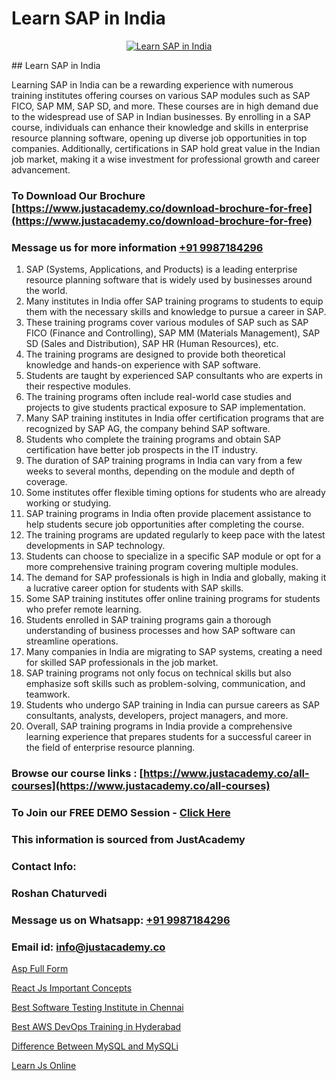 # Learn SAP in India

<p align="center">
  <a href="https://justacademy.co/course-detail/sap-abap-on-hana-training">
    <img src="https://justacademy.co/storage2/course_image/1708336814_course_image.png" alt="Learn SAP in India">
  </a>
</p>
## Learn SAP in India

Learning SAP in India can be a rewarding experience with numerous training institutes offering courses on various SAP modules such as SAP FICO, SAP MM, SAP SD, and more. These courses are in high demand due to the widespread use of SAP in Indian businesses. By enrolling in a SAP course, individuals can enhance their knowledge and skills in enterprise resource planning software, opening up diverse job opportunities in top companies. Additionally, certifications in SAP hold great value in the Indian job market, making it a wise investment for professional growth and career advancement.
### To Download Our Brochure [https://www.justacademy.co/download-brochure-for-free](https://www.justacademy.co/download-brochure-for-free)
### Message us for more information [+91 9987184296](https://api.whatsapp.com/send?phone=919987184296)
1) SAP (Systems, Applications, and Products) is a leading enterprise resource planning software that is widely used by businesses around the world.
2) Many institutes in India offer SAP training programs to students to equip them with the necessary skills and knowledge to pursue a career in SAP.
3) These training programs cover various modules of SAP such as SAP FICO (Finance and Controlling), SAP MM (Materials Management), SAP SD (Sales and Distribution), SAP HR (Human Resources), etc.
4) The training programs are designed to provide both theoretical knowledge and hands-on experience with SAP software.
5) Students are taught by experienced SAP consultants who are experts in their respective modules.
6) The training programs often include real-world case studies and projects to give students practical exposure to SAP implementation.
7) Many SAP training institutes in India offer certification programs that are recognized by SAP AG, the company behind SAP software.
8) Students who complete the training programs and obtain SAP certification have better job prospects in the IT industry.
9) The duration of SAP training programs in India can vary from a few weeks to several months, depending on the module and depth of coverage.
10) Some institutes offer flexible timing options for students who are already working or studying.
11) SAP training programs in India often provide placement assistance to help students secure job opportunities after completing the course.
12) The training programs are updated regularly to keep pace with the latest developments in SAP technology.
13) Students can choose to specialize in a specific SAP module or opt for a more comprehensive training program covering multiple modules.
14) The demand for SAP professionals is high in India and globally, making it a lucrative career option for students with SAP skills.
15) Some SAP training institutes offer online training programs for students who prefer remote learning.
16) Students enrolled in SAP training programs gain a thorough understanding of business processes and how SAP software can streamline operations.
17) Many companies in India are migrating to SAP systems, creating a need for skilled SAP professionals in the job market.
18) SAP training programs not only focus on technical skills but also emphasize soft skills such as problem-solving, communication, and teamwork.
19) Students who undergo SAP training in India can pursue careers as SAP consultants, analysts, developers, project managers, and more.
20) Overall, SAP training programs in India provide a comprehensive learning experience that prepares students for a successful career in the field of enterprise resource planning.

### Browse our course links : [https://www.justacademy.co/all-courses](https://www.justacademy.co/all-courses) 
### To Join our FREE DEMO Session - [Click Here](https://www.justacademy.co/register-for-course-demo)


### This information is sourced from JustAcademy
### Contact Info:
### Roshan Chaturvedi
### Message us on Whatsapp: [+91 9987184296](https://api.whatsapp.com/send?phone=919987184296)
### Email id: [info@justacademy.co](mailto:info@justacademy.co)
                
[Asp Full Form](https://www.linkedin.com/pulse/asp-full-form-justacademy-cupertino-48pic?trackingId=G1rltzEM9x5r2Ex8PIu%2Ffw%3D%3D&lipi=urn%3Ali%3Apage%3Ad_flagship3_company_admin%3BgBhGnALRQwW8mE6l8mJTTg%3D%3D)

[React Js Important Concepts](https://www.linkedin.com/pulse/react-js-important-concepts-justacademy-chicago-koxof?trackingId=%2F1%2FgL%2BHaw%2BFLTGOxmRhGnA%3D%3D&lipi=urn%3Ali%3Apage%3Ad_flagship3_company_admin%3BXfdKLa%2BZRG%2B541nAJnPQxg%3D%3D)

[Best Software Testing Institute in Chennai](https://medium.com/@roneet705/best-software-testing-institute-in-chennai-782a95a7f80f)

[Best AWS DevOps Training in Hyderabad](https://medium.com/@namusn/best-aws-devops-training-in-hyderabad-bf8710a7363c)

[Difference Between MySQL and MySQLi](https://justacademyin.github.io/justacademy/difference-between-mysql-and-mysqli)

[Learn Js Online](https://justacademyin.github.io/justacademy/learn-js-online)

